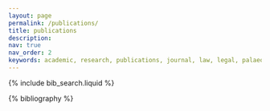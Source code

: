 ```yaml
---
layout: page
permalink: /publications/
title: publications
description:
nav: true
nav_order: 2
keywords: academic, research, publications, journal, law, legal, palaeontology, fossil, dinosaur, international law
---
```


<!-- _pages/publications.md -->

<!-- Bibsearch Feature -->

{% include bib_search.liquid %}

<div class="publications">

{% bibliography %}

</div>
